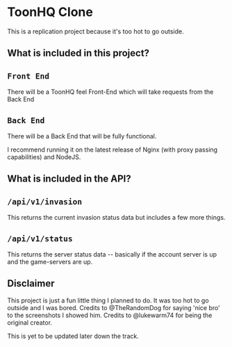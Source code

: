 # ToonHQ Clone
This is a replication project because it's too hot to go outside.

## What is included in this project?

`Front End`
-----------

There will be a ToonHQ feel Front-End which will take requests from the Back End

`Back End`
----------

There will be a Back End that will be fully functional. 

I recommend running it on the latest release of Nginx (with proxy passing capabilities) and NodeJS.

## What is included in the API?

`/api/v1/invasion`
------------------

This returns the current invasion status data but includes a few more things.

`/api/v1/status`
----------------

This returns the server status data -- basically if the account server is up and the game-servers are up.

## Disclaimer

This project is just a fun little thing I planned to do. It was too hot to go outside and I was bored. 
Credits to @TheRandomDog for saying 'nice bro' to the screenshots I showed him.
Credits to @lukewarm74 for being the original creator.

This is yet to be updated later down the track.
